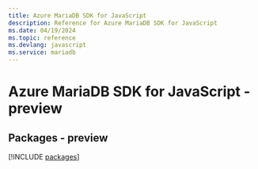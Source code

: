 ```yaml
---
title: Azure MariaDB SDK for JavaScript
description: Reference for Azure MariaDB SDK for JavaScript
ms.date: 04/19/2024
ms.topic: reference
ms.devlang: javascript
ms.service: mariadb
---
```

# Azure MariaDB SDK for JavaScript - preview
## Packages - preview
[!INCLUDE [packages](mariadb-index.md)]